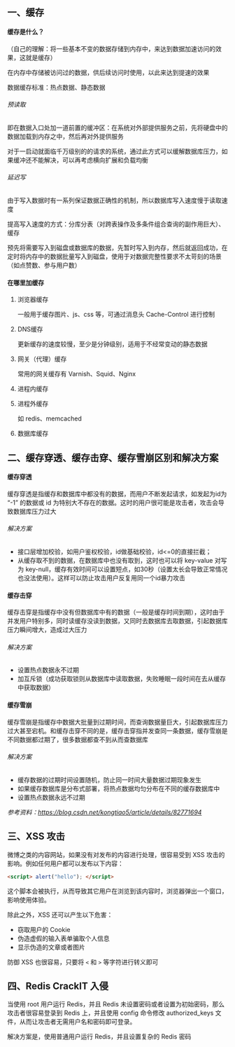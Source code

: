 ## 一、缓存

#### 缓存是什么？

（自己的理解：将一些基本不变的数据存储到内存中，来达到数据加速访问的效果，这就是缓存）

在内存中存储被访问过的数据，供后续访问时使用，以此来达到提速的效果

数据缓存标准：热点数据、静态数据

###### 预读取

即在数据入口处加一道前置的缓冲区：在系统对外部提供服务之前，先将硬盘中的数据加载到内存之中，然后再对外提供服务

对于一启动就面临千万级别的的请求的系统，通过此方式可以缓解数据库压力，如果缓冲还不能解决，可以再考虑横向扩展和负载均衡

###### 延迟写

由于写入数据时有一系列保证数据正确性的机制，所以数据库写入速度慢于读取速度

提高写入速度的方式：分库分表（对跨表操作及多条件组合查询的副作用巨大）、缓存

预先将需要写入到磁盘或数据库的数据，先暂时写入到内存，然后就返回成功，在定时将内存中的数据批量写入到磁盘，使用于对数据完整性要求不太苛刻的场景（如点赞数、参与用户数）

#### 在哪里加缓存

1. 浏览器缓存

   一般用于缓存图片、js、css 等，可通过消息头 Cache-Control 进行控制

2. DNS缓存

   更新缓存的速度较慢，至少是分钟级别，适用于不经常变动的静态数据

3. 网关（代理）缓存

   常用的网关缓存有 Varnish、Squid、Nginx

4. 进程内缓存

5. 进程外缓存

   如 redis、memcached

6. 数据库缓存





## 二、缓存穿透、缓存击穿、缓存雪崩区别和解决方案

#### 缓存穿透

缓存穿透是指缓存和数据库中都没有的数据，而用户不断发起请求，如发起为id为 “-1” 的数据或 id 为特别大不存在的数据。这时的用户很可能是攻击者，攻击会导致数据库压力过大

###### 解决方案

- 接口层增加校验，如用户鉴权校验，id做基础校验，id<=0的直接拦截；
- 从缓存取不到的数据，在数据库中也没有取到，这时也可以将 key-value 对写为 key-null，缓存有效时间可以设置短点，如30秒（设置太长会导致正常情况也没法使用）。这样可以防止攻击用户反复用同一个id暴力攻击

#### 缓存击穿

缓存击穿是指缓存中没有但数据库中有的数据（一般是缓存时间到期），这时由于并发用户特别多，同时读缓存没读到数据，又同时去数据库去取数据，引起数据库压力瞬间增大，造成过大压力

###### 解决方案

- 设置热点数据永不过期
- 加互斥锁（成功获取锁则从数据库中读取数据，失败睡眠一段时间在去从缓存中获取数据）

#### 缓存雪崩

缓存雪崩是指缓存中数据大批量到过期时间，而查询数据量巨大，引起数据库压力过大甚至宕机。和缓存击穿不同的是，缓存击穿指并发查同一条数据，缓存雪崩是不同数据都过期了，很多数据都查不到从而查数据库

###### 解决方案

- 缓存数据的过期时间设置随机，防止同一时间大量数据过期现象发生
- 如果缓存数据库是分布式部署，将热点数据均匀分布在不同的缓存数据库中
- 设置热点数据永远不过期

*参考资料：<https://blog.csdn.net/kongtiao5/article/details/82771694>*





## 三、XSS 攻击

微博之类的内容网站，如果没有对发布的内容进行处理，很容易受到 XSS 攻击的影响。例如任何用户都可以发布以下内容：

```HTML
<script> alert("hello"); </script>	
```

这个脚本会被执行，从而导致其它用户在浏览到该内容时，浏览器弹出一个窗口，影响使用体验。

除此之外，XSS 还可以产生以下危害：

- 窃取用户的 Cookie
- 伪造虚假的输入表单骗取个人信息
- 显示伪造的文章或者图片

防御 XSS 也很容易，只要将 `<` 和 `>` 等字符进行转义即可





## 四、Redis CrackIT 入侵

当使用 root 用户运行 Redis，并且 Redis 未设置密码或者设置为初始密码，那么攻击者很容易登录到 Redis 上，并且使用 config 命令修改 authorized_keys 文件，从而让攻击者无需用户名和密码即可登录。

解决方案是，使用普通用户运行 Redis，并且设置复杂的 Redis 密码